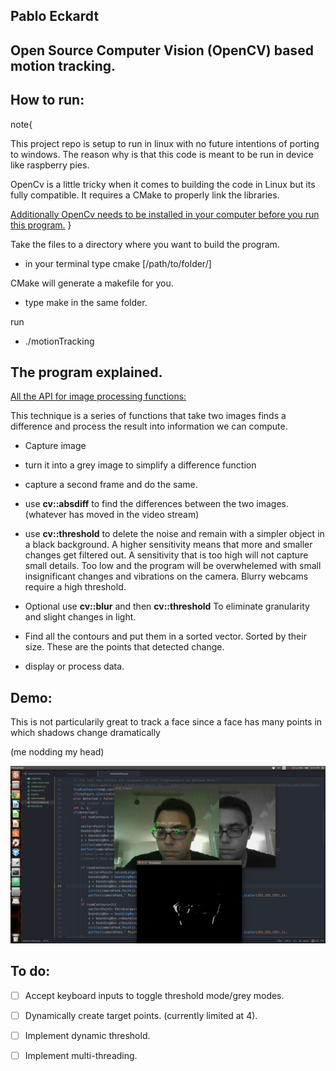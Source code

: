 ## Pablo Eckardt

## Open Source Computer Vision (OpenCV) based motion tracking.

## How to run: 
note{

This project repo is setup to run in linux with no future intentions of porting to windows.
The reason why is that this code is meant to be run in device like raspberry pies.

OpenCv is a little tricky when it comes to building the code in Linux but its fully compatible.
It requires a CMake to properly link the libraries.

[Additionally OpenCv needs to be installed in your computer before you run this program.](http://docs.opencv.org/2.4/doc/tutorials/introduction/linux_install/linux_install.html)
}

Take the files to a directory where you want to build the program. 

- in your terminal type cmake [/path/to/folder/]

CMake will generate a makefile for you.

- type make in the same folder.

run

- ./motionTracking

## The program explained.
[All the API for image processing functions:](http://docs.opencv.org/2.4/modules/imgproc/doc/imgproc.html)

This technique is a series of functions that take two images finds a difference and process the result into 
information we can compute. 

-  Capture image 

-  turn it into a grey image to simplify a difference function

- capture a second frame and do the same.

- use **cv::absdiff** to find the differences between the two images. (whatever has moved in the video stream)

- use **cv::threshold** to delete the noise and remain with a simpler object in a black background. A higher sensitivity means that more and smaller changes get filtered out. A sensitivity that is too high will not
capture small details. Too low and the program will be overwhelemed with small insignificant changes and vibrations on the camera. Blurry webcams require a high threshold. 

- Optional use **cv::blur** and then **cv::threshold** To eliminate granularity and slight changes in light.

- Find all the contours and put them in a sorted vector. Sorted by their size. These are the points that detected change.

- display or process data.


## Demo: 

This is not particularily great to track a face since a face has many points in which shadows change dramatically

(me nodding my head)

![alt tag](https://github.com/PabloEckardt/OpenCVMotionDetection/blob/master/demo.png)

## To do:

-[ ] Accept keyboard inputs to toggle threshold mode/grey modes.

-[ ] Dynamically create target points. (currently limited at 4).

-[ ] Implement dynamic threshold.

-[ ] Implement multi-threading. 







